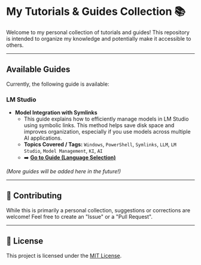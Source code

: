 # My Tutorials & Guides Collection 📚

Welcome to my personal collection of tutorials and guides! This repository is intended to organize my knowledge and potentially make it accessible to others.

---

## Available Guides

Currently, the following guide is available:

### LM Studio

*   **Model Integration with Symlinks**
    *   This guide explains how to efficiently manage models in LM Studio using symbolic links. This method helps save disk space and improves organization, especially if you use models across multiple AI applications.
    *   **Topics Covered / Tags:** `Windows`, `PowerShell`, `Symlinks`, `LLM`, `LM Studio`, `Model Management`, `KI`, `AI`
    *   ➡️ **[Go to Guide (Language Selection)](./guides/lm-studio-model-integration-symlinks/README.md)**

*(More guides will be added here in the future!)*

---

## 🤝 Contributing

While this is primarily a personal collection, suggestions or corrections are welcome! Feel free to create an "Issue" or a "Pull Request".

---

## 📜 License

This project is licensed under the [MIT License](./LICENSE).